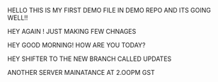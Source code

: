 HELLO THIS IS MY FIRST DEMO FILE IN DEMO REPO
AND ITS GOING WELL!!

HEY AGAIN ! JUST MAKING FEW CHNAGES

HEY GOOD MORNING! HOW ARE YOU TODAY?

HEY SHIFTER TO THE NEW BRANCH CALLED UPDATES

ANOTHER SERVER MAINATANCE AT 2.OOPM GST